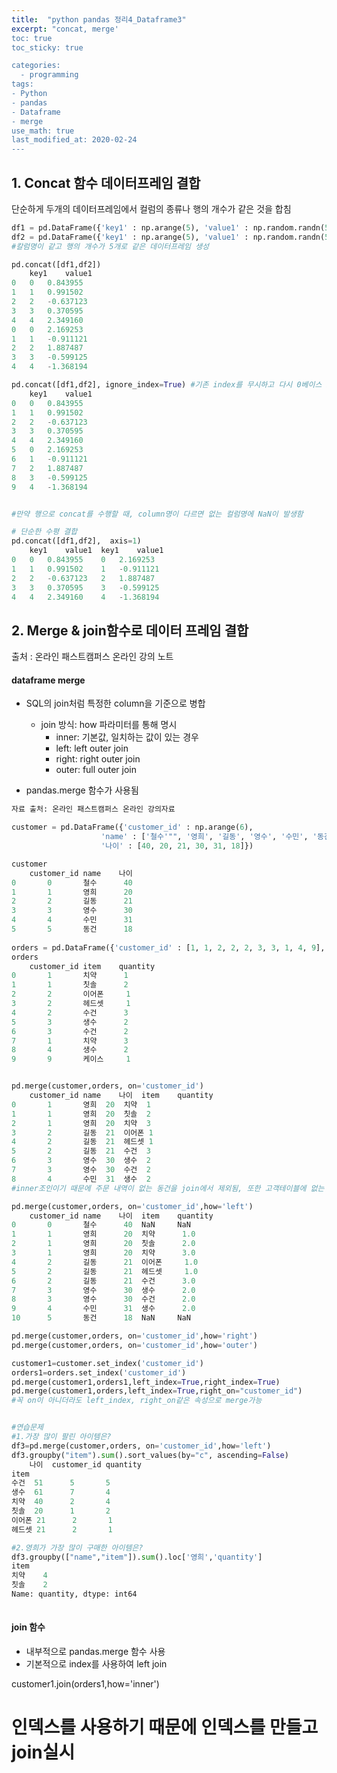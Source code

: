 ```yaml
---
title:  "python pandas 정리4_Dataframe3"
excerpt: "concat, merge'
toc: true
toc_sticky: true

categories:
  - programming
tags:
- Python
- pandas
- Dataframe
- merge
use_math: true
last_modified_at: 2020-02-24
---
```


## 1. Concat 함수 데이터프레임 결합

단순하게 두개의 데이터프레임에서 컬럼의 종류나 행의 개수가 같은 것을 합침  

```python
df1 = pd.DataFrame({'key1' : np.arange(5), 'value1' : np.random.randn(5)})
df2 = pd.DataFrame({'key1' : np.arange(5), 'value1' : np.random.randn(5)})
#칼럼명이 같고 행의 개수가 5개로 같은 데이터프레임 생성

pd.concat([df1,df2])
	key1	value1
0	0	0.843955
1	1	0.991502
2	2	-0.637123
3	3	0.370595
4	4	2.349160
0	0	2.169253
1	1	-0.911121
2	2	1.887487
3	3	-0.599125
4	4	-1.368194

pd.concat([df1,df2], ignore_index=True) #기존 index를 무시하고 다시 0베이스 index를 생성함 
	key1	value1
0	0	0.843955
1	1	0.991502
2	2	-0.637123
3	3	0.370595
4	4	2.349160
5	0	2.169253
6	1	-0.911121
7	2	1.887487
8	3	-0.599125
9	4	-1.368194


#만약 행으로 concat를 수행할 때, column명이 다르면 없는 컬럼명에 NaN이 발생함 

# 단순한 수평 결합
pd.concat([df1,df2],  axis=1)
	key1	value1	key1	value1
0	0	0.843955	0	2.169253
1	1	0.991502	1	-0.911121
2	2	-0.637123	2	1.887487
3	3	0.370595	3	-0.599125
4	4	2.349160	4	-1.368194
```



## 2. Merge & join함수로 데이터 프레임 결합

출처 : 온라인 패스트캠퍼스 온라인 강의 노트

#### dataframe merge

- SQL의 join처럼 특정한 column을 기준으로 병합

  - join 방식: how 파라미터를 통해 명시
    - inner: 기본값, 일치하는 값이 있는 경우
    - left: left outer join
    - right: right outer join
    - outer: full outer join

- pandas.merge 함수가 사용됨

  

```python
자료 출처: 온라인 패스트캠퍼스 온라인 강의자료

customer = pd.DataFrame({'customer_id' : np.arange(6), 
                    'name' : ['철수'"", '영희', '길동', '영수', '수민', '동건'], 
                    '나이' : [40, 20, 21, 30, 31, 18]})

customer
	customer_id	name	나이
0		0		철수		40
1		1		영희		20
2		2		길동		21
3		3		영수		30
4		4		수민		31
5		5		동건		18    
    
orders = pd.DataFrame({'customer_id' : [1, 1, 2, 2, 2, 3, 3, 1, 4, 9], 'item' : ['치약', '칫솔', '이어폰', '헤드셋', '수건', '생수', '수건', '치약', '생수', '케이스'], 'quantity' : [1, 2, 1, 1, 3, 2, 2, 3, 2, 1]})
orders
	customer_id	item	quantity
0		1		치약		1
1		1		칫솔		2
2		2		이어폰		1
3		2		헤드셋		1
4		2		수건		3
5		3		생수		2
6		3		수건		2
7		1		치약		3
8		4		생수		2
9		9		케이스		1


pd.merge(customer,orders, on='customer_id')
	customer_id	name	나이	item	quantity
0		1		영희	20	치약	1
1		1		영희	20	칫솔	2
2		1		영희	20	치약	3
3		2		길동	21	이어폰	1
4		2		길동	21	헤드셋	1
5		2		길동	21	수건	3
6		3		영수	30	생수	2
7		3		영수	30	수건	2
8		4		수민	31	생수	2
#inner조인이기 때문에 주문 내역이 없는 동건을 join에서 제외됨, 또한 고객테이블에 없는 9번 고객도 제외됨

pd.merge(customer,orders, on='customer_id',how='left')
	customer_id	name	나이	item	quantity
0		0		철수		40	NaN		NaN
1		1		영희		20	치약		1.0
2		1		영희		20	칫솔		2.0
3		1		영희		20	치약		3.0
4		2		길동		21	이어폰		1.0
5		2		길동		21	헤드셋		1.0
6		2		길동		21	수건		3.0
7		3		영수		30	생수		2.0
8		3		영수		30	수건		2.0
9		4		수민		31	생수		2.0
10		5		동건		18	NaN		NaN

pd.merge(customer,orders, on='customer_id',how='right')
pd.merge(customer,orders, on='customer_id',how='outer')

customer1=customer.set_index('customer_id')
orders1=orders.set_index('customer_id')
pd.merge(customer1,orders1,left_index=True,right_index=True)
pd.merge(customer1,orders,left_index=True,right_on="customer_id")
#꼭 on이 아니더라도 left_index, right_on같은 속성으로 merge가능


#연습문제
#1.가장 많이 팔린 아이템은?
df3=pd.merge(customer,orders, on='customer_id',how='left')
df3.groupby("item").sum().sort_values(by="c", ascending=False)
	나이	customer_id	quantity
item			
수건	51		5		5
생수	61		7		4
치약	40		2		4
칫솔	20		1		2
이어폰	21		2		1
헤드셋	21		2		1

#2.영희가 가장 많이 구매한 아이템은?
df3.groupby(["name","item"]).sum().loc['영희','quantity']
item
치약    4
칫솔    2
Name: quantity, dtype: int64
        
```



#### join 함수

- 내부적으로 pandas.merge 함수 사용
- 기본적으로 index를 사용하여 left join

customer1.join(orders1,how='inner') 

# 인덱스를 사용하기 때문에 인덱스를 만들고 join실시